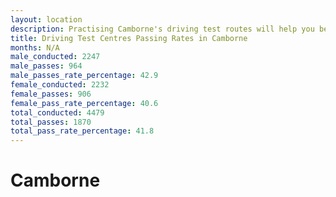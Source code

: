 ```yaml
---
layout: location
description: Practising Camborne's driving test routes will help you become more confident in your gear-changing abilities.
title: Driving Test Centres Passing Rates in Camborne
months: N/A
male_conducted: 2247
male_passes: 964
male_passes_rate_percentage: 42.9
female_conducted: 2232
female_passes: 906
female_pass_rate_percentage: 40.6
total_conducted: 4479
total_passes: 1870
total_pass_rate_percentage: 41.8
---
```


# Camborne
